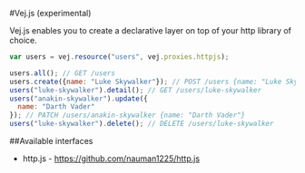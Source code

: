 #Vej.js (experimental)

Vej.js enables you to create a declarative layer on top of your http library of choice.

```javascript
var users = vej.resource("users", vej.proxies.httpjs);

users.all(); // GET /users
users.create({name: "Luke Skywalker"}); // POST /users {name: "Luke Skywalker"}
users("luke-skywalker").detail(); // GET /users/luke-skywalker
users("anakin-skywalker").update({
  name: "Darth Vader"
}); // PATCH /users/anakin-skywalker {name: "Darth Vader"}
users("luke-skywalker").delete(); // DELETE /users/luke-skywalker
```

##Available interfaces
* http.js - https://github.com/nauman1225/http.js
